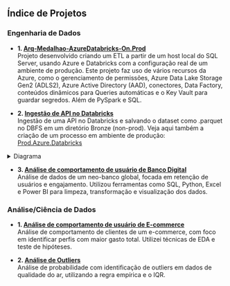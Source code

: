## Índice de Projetos

###  Engenharia de Dados
- **1. [Arq-Medalhao-AzureDatabricks-On.Prod](https://github.com/RossetoAnalytics/Arq-Medalhao-AzureDatabricks)**  
  Projeto desenvolvido criando um ETL a partir de um host local do SQL Server, usando Azure e Databricks com a configuração real de um ambiente de produção. Este projeto faz uso de vários recursos da Azure, como o gerenciamento de permissões, Azure Data Lake Storage Gen2 (ADLS2), Azure Active Directory (AAD), conectores, Data Factory, conteúdos dinâmicos para Queries automáticas e o Key Vault para guardar segredos. Além de PySpark e SQL.
  
- **2. [Ingestão de API no Databricks](https://github.com/RossetoAnalytics/API-Ingest-Databricks)**  
  Ingestão de uma API no Databricks e salvando o dataset como .parquet no DBFS em um diretório Bronze (non-prod). Veja aqui também a criação de um processo em ambiente de produção: [Prod.Azure.Databricks](https://github.com/RossetoAnalytics/Arq-Medalhao-AzureDatabricks)

<details>
  <summary>Diagrama</summary>

  ![image](https://github.com/user-attachments/assets/861ec029-bd37-4d3c-9a70-311b0eee4821)

</details>
  
- **3. [Análise de comportamento de usuário de Banco Digital](https://github.com/RossetoAnalytics/NeobankAnalysis)**  
  Análise de dados de um neo-banco global, focada em retenção de usuários e engajamento. Utilizou ferramentas como SQL, Python, Excel e Power BI para limpeza, transformação e visualização dos dados.

###  Análise/Ciência de Dados
- **1. [Análise de comportamento de usuário de E-commerce](https://github.com/RossetoAnalytics/E-Commerce-Behavior-Analysis)**  
  Análise de comportamento de clientes de um e-commerce, com foco em identificar perfis com maior gasto total. Utilizei técnicas de EDA e teste de hipóteses.

- **2. [Análise de Outliers](https://github.com/RossetoAnalytics/EPA-Probabilidade-Outliers)**  
  Análise de probabilidade com identificação de outliers em dados de qualidade do ar, utilizando a regra empírica e o IQR.



